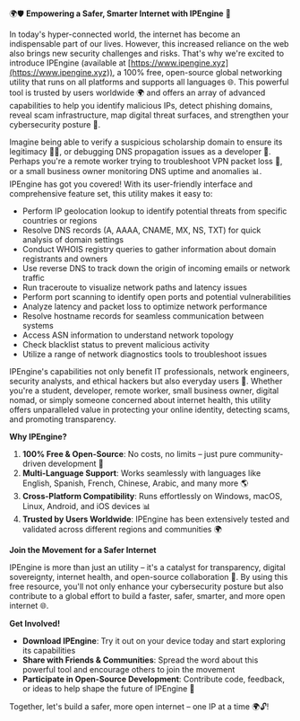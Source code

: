 🌍🛡️ **Empowering a Safer, Smarter Internet with IPEngine** 🚀

In today's hyper-connected world, the internet has become an indispensable part of our lives. However, this increased reliance on the web also brings new security challenges and risks. That's why we're excited to introduce IPEngine (available at [https://www.ipengine.xyz](https://www.ipengine.xyz)), a 100% free, open-source global networking utility that runs on all platforms and supports all languages 🌐. This powerful tool is trusted by users worldwide 🌍 and offers an array of advanced capabilities to help you identify malicious IPs, detect phishing domains, reveal scam infrastructure, map digital threat surfaces, and strengthen your cybersecurity posture 🔐.

Imagine being able to verify a suspicious scholarship domain to ensure its legitimacy 👩‍🎓, or debugging DNS propagation issues as a developer 🤖. Perhaps you're a remote worker trying to troubleshoot VPN packet loss 🚫, or a small business owner monitoring DNS uptime and anomalies 📊. IPEngine has got you covered! With its user-friendly interface and comprehensive feature set, this utility makes it easy to:

* Perform IP geolocation lookup to identify potential threats from specific countries or regions
* Resolve DNS records (A, AAAA, CNAME, MX, NS, TXT) for quick analysis of domain settings
* Conduct WHOIS registry queries to gather information about domain registrants and owners
* Use reverse DNS to track down the origin of incoming emails or network traffic
* Run traceroute to visualize network paths and latency issues
* Perform port scanning to identify open ports and potential vulnerabilities
* Analyze latency and packet loss to optimize network performance
* Resolve hostname records for seamless communication between systems
* Access ASN information to understand network topology
* Check blacklist status to prevent malicious activity
* Utilize a range of network diagnostics tools to troubleshoot issues

IPEngine's capabilities not only benefit IT professionals, network engineers, security analysts, and ethical hackers but also everyday users 🌟. Whether you're a student, developer, remote worker, small business owner, digital nomad, or simply someone concerned about internet health, this utility offers unparalleled value in protecting your online identity, detecting scams, and promoting transparency.

**Why IPEngine?**

1. **100% Free & Open-Source**: No costs, no limits – just pure community-driven development 🌟
2. **Multi-Language Support**: Works seamlessly with languages like English, Spanish, French, Chinese, Arabic, and many more 🌎
3. **Cross-Platform Compatibility**: Runs effortlessly on Windows, macOS, Linux, Android, and iOS devices 📊
4. **Trusted by Users Worldwide**: IPEngine has been extensively tested and validated across different regions and communities 🌍

**Join the Movement for a Safer Internet**

IPEngine is more than just an utility – it's a catalyst for transparency, digital sovereignty, internet health, and open-source collaboration 🔑. By using this free resource, you'll not only enhance your cybersecurity posture but also contribute to a global effort to build a faster, safer, smarter, and more open internet 🌐.

**Get Involved!**

* **Download IPEngine**: Try it out on your device today and start exploring its capabilities
* **Share with Friends & Communities**: Spread the word about this powerful tool and encourage others to join the movement
* **Participate in Open-Source Development**: Contribute code, feedback, or ideas to help shape the future of IPEngine 🤝

Together, let's build a safer, more open internet – one IP at a time 🌍🔓!